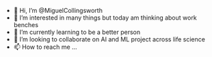 - 👋 Hi, I’m @MiguelCollingsworth
- 👀 I’m interested in many things but today am thinking about work benches
- 🌱 I’m currently learning to be a better person
- 💞️ I’m looking to collaborate on AI and ML project across life science
- 📫 How to reach me ...

<!---
MiguelCollingsworth/MiguelCollingsworth is a ✨ special ✨ repository because its `README.md` (this file) appears on your GitHub profile.
You can click the Preview link to take a look at your changes.
--->
